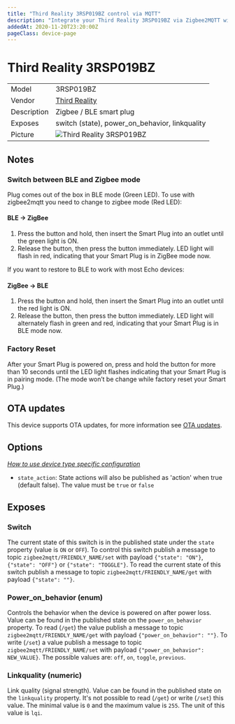 ```yaml
---
title: "Third Reality 3RSP019BZ control via MQTT"
description: "Integrate your Third Reality 3RSP019BZ via Zigbee2MQTT with whatever smart home infrastructure you are using without the vendor's bridge or gateway."
addedAt: 2020-11-20T23:20:00Z
pageClass: device-page
---
```


<!-- !!!! -->
<!-- ATTENTION: This file is auto-generated through docgen! -->
<!-- You can only edit the "Notes"-Section between the two comment lines "Notes BEGIN" and "Notes END". -->
<!-- Do not use h1 or h2 heading within "## Notes"-Section. -->
<!-- !!!! -->

# Third Reality 3RSP019BZ

|     |     |
|-----|-----|
| Model | 3RSP019BZ  |
| Vendor  | [Third Reality](/supported-devices/#v=Third%20Reality)  |
| Description | Zigbee / BLE smart plug |
| Exposes | switch (state), power_on_behavior, linkquality |
| Picture | ![Third Reality 3RSP019BZ](https://www.zigbee2mqtt.io/images/devices/3RSP019BZ.jpg) |


<!-- Notes BEGIN: You can edit here. Add "## Notes" headline if not already present. -->
## Notes

### Switch between BLE and Zigbee mode

Plug comes out of the box in BLE mode (Green LED). To use with zigbee2mqtt you need to change to zigbee mode (Red LED):
#### BLE → ZigBee
1. Press the button and hold, then insert the Smart Plug into an outlet until the green light
is ON.
2. Release the button, then press the button immediately. LED light will flash in red,
indicating that your Smart Plug is in ZigBee mode now.

If you want to restore to BLE to work with most Echo devices: 
#### ZigBee → BLE
1. Press the button and hold, then insert the Smart Plug into an outlet until the red light is
ON.
2. Release the button, then press the button immediately. LED light will alternately flash in
green and red, indicating that your Smart Plug is in BLE mode now.

### Factory Reset
After your Smart Plug is powered on, press and hold the button for more than 10 seconds
until the LED light flashes indicating that your Smart Plug is in pairing mode. (The mode won’t
be change while factory reset your Smart Plug.)
<!-- Notes END: Do not edit below this line -->


## OTA updates
This device supports OTA updates, for more information see [OTA updates](../guide/usage/ota_updates.md).


## Options
*[How to use device type specific configuration](../guide/configuration/devices-groups.md#specific-device-options)*

* `state_action`: State actions will also be published as 'action' when true (default false). The value must be `true` or `false`


## Exposes

### Switch 
The current state of this switch is in the published state under the `state` property (value is `ON` or `OFF`).
To control this switch publish a message to topic `zigbee2mqtt/FRIENDLY_NAME/set` with payload `{"state": "ON"}`, `{"state": "OFF"}` or `{"state": "TOGGLE"}`.
To read the current state of this switch publish a message to topic `zigbee2mqtt/FRIENDLY_NAME/get` with payload `{"state": ""}`.

### Power_on_behavior (enum)
Controls the behavior when the device is powered on after power loss.
Value can be found in the published state on the `power_on_behavior` property.
To read (`/get`) the value publish a message to topic `zigbee2mqtt/FRIENDLY_NAME/get` with payload `{"power_on_behavior": ""}`.
To write (`/set`) a value publish a message to topic `zigbee2mqtt/FRIENDLY_NAME/set` with payload `{"power_on_behavior": NEW_VALUE}`.
The possible values are: `off`, `on`, `toggle`, `previous`.

### Linkquality (numeric)
Link quality (signal strength).
Value can be found in the published state on the `linkquality` property.
It's not possible to read (`/get`) or write (`/set`) this value.
The minimal value is `0` and the maximum value is `255`.
The unit of this value is `lqi`.

